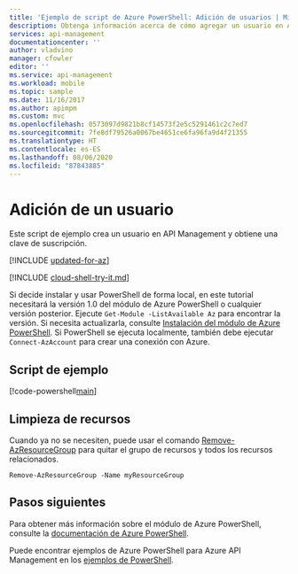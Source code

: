 ```yaml
---
title: 'Ejemplo de script de Azure PowerShell: Adición de usuarios | Microsoft Docs'
description: Obtenga información acerca de cómo agregar un usuario en API Management y obtener una clave de suscripción. Consulte un script de ejemplo y los recursos adicionales disponibles.
services: api-management
documentationcenter: ''
author: vladvino
manager: cfowler
editor: ''
ms.service: api-management
ms.workload: mobile
ms.topic: sample
ms.date: 11/16/2017
ms.author: apimpm
ms.custom: mvc
ms.openlocfilehash: 0573097d9821b8cf14573f2e5c5291461c2c7ed7
ms.sourcegitcommit: 7fe8df79526a0067be4651ce6fa96fa9d4f21355
ms.translationtype: HT
ms.contentlocale: es-ES
ms.lasthandoff: 08/06/2020
ms.locfileid: "87843885"
---
```

# <a name="add-a-user"></a>Adición de un usuario

Este script de ejemplo crea un usuario en API Management y obtiene una clave de suscripción.

[!INCLUDE [updated-for-az](../../../includes/updated-for-az.md)]

[!INCLUDE [cloud-shell-try-it.md](../../../includes/cloud-shell-try-it.md)]

Si decide instalar y usar PowerShell de forma local, en este tutorial necesitará la versión 1.0 del módulo de Azure PowerShell o cualquier versión posterior. Ejecute `Get-Module -ListAvailable Az` para encontrar la versión. Si necesita actualizarla, consulte [Instalación del módulo de Azure PowerShell](/powershell/azure/install-Az-ps). Si PowerShell se ejecuta localmente, también debe ejecutar `Connect-AzAccount` para crear una conexión con Azure.

## <a name="sample-script"></a>Script de ejemplo

[!code-powershell[main](../../../powershell_scripts/api-management/add-user-and-get-subscription-key/add_a_user_and_get_a_subscriptionKey.ps1 "Add a user")]

## <a name="clean-up-resources"></a>Limpieza de recursos

Cuando ya no se necesiten, puede usar el comando [Remove-AzResourceGroup](/powershell/module/az.resources/remove-azresourcegroup) para quitar el grupo de recursos y todos los recursos relacionados.

```azurepowershell-interactive
Remove-AzResourceGroup -Name myResourceGroup
```

## <a name="next-steps"></a>Pasos siguientes

Para obtener más información sobre el módulo de Azure PowerShell, consulte la [documentación de Azure PowerShell](/powershell/azure/).

Puede encontrar ejemplos de Azure PowerShell para Azure API Management en los [ejemplos de PowerShell](../powershell-samples.md).
